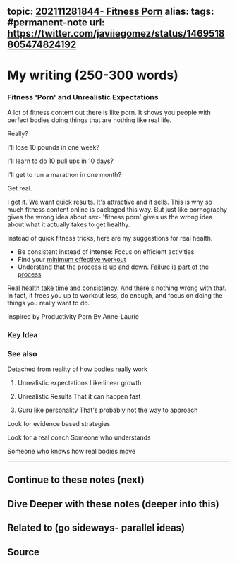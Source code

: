 topic: [202111281844- Fitness Porn](.md)
alias: 
tags: #permanent-note
url: https://twitter.com/javiiegomez/status/1469518805474824192
---

# My writing (250-300 words)

### Fitness 'Porn' and Unrealistic Expectations

A lot of fitness content out there is like porn. It shows you people with perfect bodies doing things that are nothing like real life.

Really?

I'll lose 10 pounds in one week?

I'll learn to do 10 pull ups in 10 days?

I'll get to run a marathon in one month?

Get real.

I get it. We want quick results. It's attractive and it sells. This is why so much fitness content online is packaged this way. But just like pornography gives the wrong idea about sex- 'fitness porn' gives us the wrong idea about what it actually takes to get healthy.

Instead of quick fitness tricks, here are my suggestions for real health.

-   Be consistent instead of intense: Focus on efficient activities
-   Find your [minimum effective workout](https://shoutout.wix.com/so/15NiPC0TS/c?w=p9I1zimXkDvpPSBkYQLxNZGusQZ2sLaESQGCmohaQ44.eyJ1IjoiaHR0cHM6Ly93d3cuZml0Zm9ybGlmZS5waC9wb3N0L3RoZS1wcmluY2lwbGUtb2YtYS1taW5pbXVtLWVmZmVjdGl2ZS13b3Jrb3V0IiwiciI6IjUzMjIxMGZkLWVkYjctNGQ2ZC0yM2NlLWFhZTRhYTUzZjI4NCIsIm0iOiJscCJ9)
-   Understand that the process is up and down. [Failure is part of the process](https://shoutout.wix.com/so/15NiPC0TS/c?w=ltOf6GAE-5p5z8YOsBsMhERiCRZfFPDXbrp5AyE7fbY.eyJ1IjoiaHR0cHM6Ly93d3cuZml0Zm9ybGlmZS5waC9wb3N0L2ZhaWx1cmUtaXMtYW4tb3B0aW9uLWhvdy10by1kZXNpZ24teW91ci1oZWFsdGgiLCJyIjoiNTMyMjEwZmQtZWRiNy00ZDZkLTIzY2UtYWFlNGFhNTNmMjg0IiwibSI6ImxwIn0)

[Real health take time and consistency.](https://shoutout.wix.com/so/15NiPC0TS/c?w=7i6-F1iVPvgP5F5SmeS42mMaGCjppK0fH5J943xZ8Uc.eyJ1IjoiaHR0cHM6Ly93d3cuaW5zdGFncmFtLmNvbS9wL0NTTm9HTFVsOEhELyIsInIiOiI1MzIyMTBmZC1lZGI3LTRkNmQtMjNjZS1hYWU0YWE1M2YyODQiLCJtIjoibHAifQ) And there's nothing wrong with that. In fact, it frees you up to workout less, do enough, and focus on doing the things you really want to do.


Inspired by
Productivity Porn
By Anne-Laurie 

### Key Idea


### See also

Detached from reality of how bodies really work

1. Unrealistic expectations
Like linear growth

2. Unrealistic Results
That it can happen fast

3. Guru like personality
That's probably not the way to approach

Look for evidence based strategies

Look for a real coach
Someone who understands

Someone who knows how real bodies move



---
## Continue to these notes (next)
		
## Dive Deeper with these notes (deeper into this)
		
## Related to (go sideways- parallel ideas)
	
## Source
